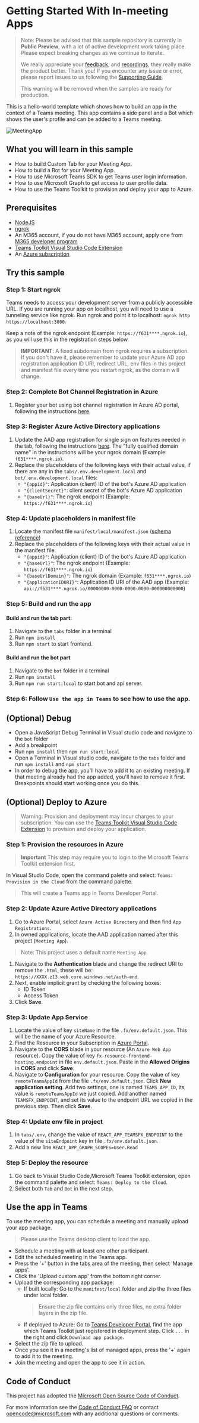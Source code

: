 # Getting Started With In-meeting Apps

> Note: Please be advised that this sample repository is currently in **Public Preview**, with a lot of active development work taking place. Please expect breaking changes as we continue to iterate. 
> 
> We really appreciate your [feedback](https://aka.ms/teamsfx-feedback), and [recordings](https://aka.ms/teamsfx-record), they really make the product better. Thank you!
>  If you encounter any issue or error, please report issues to us following the [Supporting Guide](SUPPORT.md).
>  
> This warning will be removed when the samples are ready for production.

This is a hello-world template which shows how to build an app in the context of a Teams meeting. This app contains a side panel and a Bot which shows the user's profile and can be added to a Teams meeting.

![MeetingApp](./images/InMeetingApp.png)

## What you will learn in this sample
- How to build Custom Tab for your Meeting App. 
- How to build a Bot for your Meeting App. 
- How to use Microsoft Teams SDK to get Teams user login information. 
- How to use Microsoft Graph to get access to user profile data. 
- How to use the Teams Toolkit to provision and deploy your app to Azure. 

## Prerequisites
-  [NodeJS](https://nodejs.org/en/)
-  [ngrok](https://ngrok.com/)
-  An M365 account, if you do not have M365 account, apply one from [M365 developer program](https://developer.microsoft.com/en-us/microsoft-365/dev-program)
-  [Teams Toolkit Visual Studio Code Extension](https://aka.ms/teams-toolkit)
-  An [Azure subscription](https://azure.microsoft.com/en-us/free/)

## Try this sample
### Step 1: Start ngrok

Teams needs to access your development server from a publicly accessible URL. If you are running your app on localhost, you will need to use a tunneling service like ngrok. Run ngrok and point it to localhost: `ngrok http https://localhost:3000`.

Keep a note of the ngrok endpoint (Example: `https://f631****.ngrok.io`), as you will use this in the registration steps below.

> **IMPORTANT**: A fixed subdomain from ngrok requires a subscription. If you don't have it, please remember to update your Azure AD app registration application ID URI, redirect URL, env files in this project and manifest file every time you restart ngrok, as the domain will change.

### Step 2: Complete Bot Channel Registration in Azure
1. Register your bot using bot channel registration in Azure AD portal, following the instructions [here](docs/azure-bot-channels-registration.md).

### Step 3: Register Azure Active Directory applications
1. Update the AAD app registration for single sign on features needed in the tab, following the instructions [here](docs/auth-aad-sso.md). The "fully qualified domain name" in the instructions will be your ngrok domain (Example: `f631****.ngrok.io`).
1. Replace the placeholders of the following keys with their actual value, if there are any in the `tabs/.env.development.local` and `bot/.env.development.local` files:
    - `"{appid}"`: Application (client) ID of the bot's Azure AD application
    - `"{clientSecret}"`: client secret of the bot's Azure AD application
    - `"{baseUrl}"`: The ngrok endpoint (Example: `https://f631****.ngrok.io`)

### Step 4: Update placeholders in manifest file 
1. Locate the manifest file `manifest/local/manifest.json` ([schema reference](https://docs.microsoft.com/en-us/microsoftteams/platform/resources/schema/manifest-schema))
1. Replace the placeholders of the following keys with their actual value in the manifest file:
    - `"{appid}"`: Application (client) ID of the bot's Azure AD application
    - `"{baseUrl}"`: The ngrok endpoint (Example: `https://f631****.ngrok.io`)
    - `"{baseUrlDomain}"`: The ngrok domain (Example: `f631****.ngrok.io`)
    - `"{applicationIDURI}"`: Application ID URI of the AAD app (Example: `api://f631****.ngrok.io/00000000-0000-0000-0000-000000000000`)

### Step 5: Build and run the app

#### Build and run the tab part:
1. Navigate to the `tabs` folder in a terminal
2. Run `npm install`
3. Run `npm start` to start frontend. 
#### Build and run the bot part
1. Navigate to the `bot` folder in a terminal
2. Run `npm install`
3. Run `npm run start:local` to start bot and api server. 

### Step 6: Follow `Use the app in Teams` to see how to use the app.

## (Optional) Debug
- Open a JavaScript Debug Terminal in Visual studio code and navigate to the `bot` folder
- Add a breakpoint
- Run `npm install` then `npm run start:local`
- Open a Terminal in Visual studio code, navigate to the `tabs` folder and run `npm install` and `npm start`
- In order to debug the app, you'll have to add it to an existing meeting. If that meeting already had the app added, you'll have to remove it first. Breakpoints should start working once you do this.

## (Optional) Deploy to Azure
> Warning: Provision and deployment may incur charges to your subscription.
> You can use the [Teams Toolkit Visual Studio Code Extension](https://aka.ms/teams-toolkit) to provision and deploy your application.

### Step 1: Provision the resources in Azure
> **Important** This step may require you to login to the Microsoft Teams Toolkit extension first.

In Visual Studio Code, open the command palette and select: `Teams: Provision in the Cloud` from the command palette. 
> This will create a Teams app in Teams Developer Portal.

### Step 2: Update Azure Active Directory applications
1. Go to Azure Portal, select `Azure Active Directory` and then find `App Registrations`.
1. In owned applications, locate the AAD application named after this project (`Meeting App`).
> Note: This project uses a default name `Meeting App`.
1. Navigate to the **Authentication** blade and change the redirect URI to remove the `.html`, these will be: `https://XXXX.z13.web.core.windows.net/auth-end`.
1. Next, enable implicit grant by checking the following boxes:  
    - ID Token  
    - Access Token  
1. Click **Save**.

### Step 3: Update App Service
1. Locate the value of key `siteName` in the file `.fx/env.default.json`. This will be the name of your Azure Resource.
1. Find the Resource in your Subscription in [Azure Portal](https://portal.azure.com).
1. Navigate to the **CORS** blade in your resource (An `Azure Web App` resource). Copy the value of key `fx-resource-frontend-hosting.endpoint` in file `env.default.json`. Paste in the **Allowed Origins** in **CORS** and click **Save**.  
1. Navigate to **Configuration** for your resource. Copy the value of key `remoteTeamsAppId` from the file `.fx/env.default.json`. Click **New application setting**. Add two settings, one is named `TEAMS_APP_ID`, its value is `remoteTeamsAppId` we just copied. Add another named `TEAMSFX_ENDPOINT`, and set its value to the endpoint URL we copied in the previous step. Then click **Save**.

### Step 4: Update env file in project
1. In `tabs/.env`, change the value of `REACT_APP_TEAMSFX_ENDPOINT` to the value of the `siteEndpoint` key in file `.fx/env.default.json`. 
1. Add a new line `REACT_APP_GRAPH_SCOPES=User.Read`

### Step 5: Deploy the resource
1. Go back to Visual Studio Code,Microsoft Teams Toolkit extension, open the command palette and select: `Teams: Deploy to the Cloud`.
1. Select both `Tab` and `Bot` in the next step.

## Use the app in Teams
To use the meeting app, you can schedule a meeting and manually upload your app package.
>Please use the Teams desktop client to load the app.

- Schedule a meeting with at least one other participant.
- Edit the scheduled meeting in the Teams app.
- Press the '+' button in the tabs area of the meeting, then select 'Manage apps'.
- Click the 'Upload custom app' from the bottom right corner.
- Upload the corresponding app package:
    - If built locally: Go to the `manifest/local` folder and zip the three files under local folder. 
        >Ensure the zip file contains only three files, no extra folder layers in the zip file.
    - If deployed to Azure: Go to [Teams Developer Portal](https://dev.teams.microsoft.com/apps), find the app which Teams Toolkit just registered in deployment step. Click `...` in the right and click `Download app package`.
- Select the zip file to upload.
- Once you see it in a meeting's list of managed apps, press the '+' again to add it to the meeting.
- Join the meeting and open the app to see it in action.

## Code of Conduct
This project has adopted the [Microsoft Open Source Code of Conduct](https://opensource.microsoft.com/codeofconduct/).

For more information see the [Code of Conduct FAQ](https://opensource.microsoft.com/codeofconduct/faq/) or
contact [opencode@microsoft.com](mailto:opencode@microsoft.com) with any additional questions or comments.
